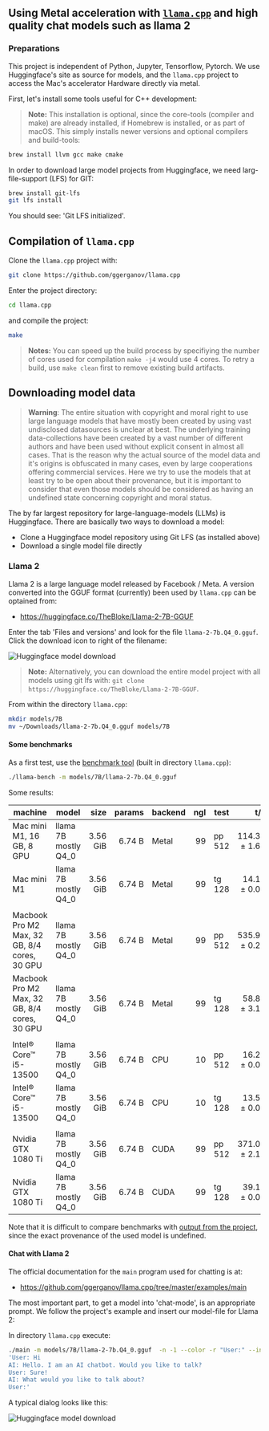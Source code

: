 ## Using Metal acceleration with [`llama.cpp`](https://github.com/ggerganov/llama.cpp) and high quality chat models such as llama 2

### Preparations

This project is independent of Python, Jupyter, Tensorflow, Pytorch. We use Huggingface's site as source for models, and the `llama.cpp` project to access the Mac's accelerator Hardware directly via metal. 

First, let's install some tools useful for C++ development:

> **Note:** This installation is optional, since the core-tools (compiler and make) are already installed, if Homebrew is installed, or as part of macOS. This simply installs newer versions and optional compilers and build-tools:

```bash
brew install llvm gcc make cmake
```

In order to download large model projects from Huggingface, we need larg-file-support (LFS) for GIT:

```bash
brew install git-lfs
git lfs install
```

You should see: 'Git LFS initialized'.

## Compilation of `llama.cpp`

Clone the `llama.cpp` project with:

```bash
git clone https://github.com/ggerganov/llama.cpp
```

Enter the project directory:

```bash
cd llama.cpp
```

and compile the project:

```bash
make
```

> **Notes:** You can speed up the build process by specifiying the number of cores used for compilation `make -j4` would use 4 cores. To retry a build, use `make clean` first to remove existing build artifacts.

## Downloading model data

> **Warning**: The entire situation with copyright and moral right to use large language models that have mostly been created by using vast undisclosed datasources is unclear at best. The underlying training data-collections have been created by a vast number of different authors and have been used without explicit consent in almost all cases. That is the reason why the actual source of the model data and it's origins is obfuscated in many cases, even by large cooperations offering commercial services. 
> Here we try to use the models that at least try to be open about their provenance, but it is important to consider that even those models should be considered as having an undefined state concerning copyright and moral status.

The by far largest repository for large-language-models (LLMs) is Huggingface. There are basically two ways to download a model:

- Clone a Huggingface model repository using Git LFS (as installed above)
- Download a single model file directly

### Llama 2

Llama 2 is a large language model released by Facebook / Meta. A version converted
into the GGUF format (currently) been used by `llama.cpp` can be optained from:

- <https://huggingface.co/TheBloke/Llama-2-7B-GGUF>

Enter the tab 'Files and versions' and look for the file `llama-2-7b.Q4_0.gguf`. Click the download icon to right of the filename:

![Huggingface model download](https://github.com/domschl/HuggingFaceGuidedTourForMac/blob/main/NextSteps/Resources/llama-model.png)

> **Note:** Alternatively, you can download the entire model project with all models using git lfs with: `git clone https://huggingface.co/TheBloke/Llama-2-7B-GGUF`.

From within the directory `llama.cpp`:

```bash
mkdir models/7B
mv ~/Downloads/llama-2-7b.Q4_0.gguf models/7B
```

#### Some benchmarks

As a first test, use the [benchmark tool](https://github.com/ggerganov/llama.cpp/tree/master/examples/llama-bench) (built in directory `llama.cpp`):

```bash
./llama-bench -m models/7B/llama-2-7b.Q4_0.gguf
```

Some results:

| machine | model | size | params | backend | ngl | test | t/s |
| ------- | ----- | ---: | -----: | ------- | --: | ---- | --: |
| Mac mini M1, 16 GB, 8 GPU | llama 7B mostly Q4_0 | 3.56 GiB | 6.74 B | Metal | 99 | pp 512 | 114.39 ± 1.64 |
| Mac mini M1 | llama 7B mostly Q4_0 | 3.56 GiB | 6.74 B | Metal | 99 | tg 128 | 14.17 ± 0.08 |
|                      |           |       |       |     |       |               |    |
| Macbook Pro M2 Max, 32 GB, 8/4 cores, 30 GPU | llama 7B mostly Q4_0  | 3.56 GiB | 6.74 B | Metal | 99 | pp 512 | 535.90 ± 0.26 |
| Macbook Pro M2 Max, 32 GB, 8/4 cores, 30 GPU | llama 7B mostly Q4_0  | 3.56 GiB | 6.74 B | Metal | 99 | tg 128 | 58.80 ± 3.11 |
|                      |           |       |       |     |       |               |    |
| Intel® Core™ i5-13500 | llama 7B mostly Q4_0           |   3.56 GiB |     6.74 B | CPU        |         10 | pp 512     |     16.23 ± 0.06 |
| Intel® Core™ i5-13500 | llama 7B mostly Q4_0           |   3.56 GiB |     6.74 B | CPU        |         10 | tg 128     |     13.54 ± 0.02 |
|                      |           |       |       |     |       |               |    |
| Nvidia GTX 1080 Ti | llama 7B mostly Q4_0           |   3.56 GiB |     6.74 B | CUDA       |  99 | pp 512     |    371.01 ± 2.15 |
| Nvidia GTX 1080 Ti | llama 7B mostly Q4_0           |   3.56 GiB |     6.74 B | CUDA       |  99 | tg 128     |     39.14 ± 0.06 |

Note that it is difficult to compare benchmarks with [output from the project](https://github.com/ggerganov/llama.cpp/tree/master/examples/llama-bench), since the exact provenance of the used model is undefined.

#### Chat with Llama 2

The official documentation for the `main` program used for chatting is at:

- <https://github.com/ggerganov/llama.cpp/tree/master/examples/main>

The most important part, to get a model into 'chat-mode', is an appropriate prompt. We follow the project's example and insert our model-file for Llama 2:

In directory `llama.cpp` execute:

```bash
./main -m models/7B/llama-2-7b.Q4_0.gguf  -n -1 --color -r "User:" --in-prefix " " -i -p \
'User: Hi
AI: Hello. I am an AI chatbot. Would you like to talk?
User: Sure!
AI: What would you like to talk about?
User:'
```

A typical dialog looks like this:

![Huggingface model download](https://github.com/domschl/HuggingFaceGuidedTourForMac/blob/main/NextSteps/Resources/llama2-chat.png)

